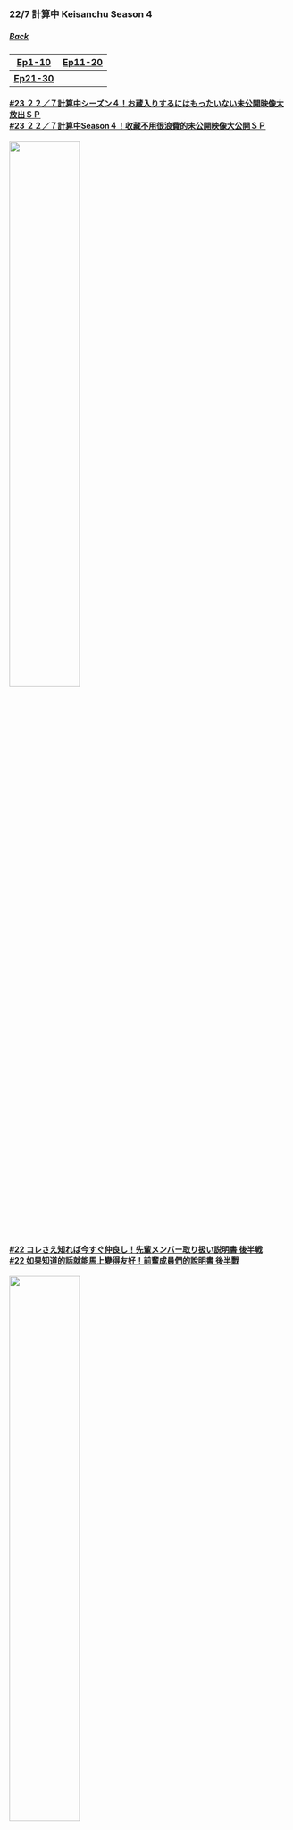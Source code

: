 ### 22/7 計算中 Keisanchu Season 4
##### [Back](227Keisanchu_List.md)

<table>
  <tr>
    <th><a href="#Ep1-10">Ep1-10</a></th>
	<th><a href="#Ep11-20">Ep11-20</a></th>
  </tr>
  <tr>
    <th><a href="#Ep21-30">Ep21-30</a></th>
	<th><a href="#Ep31-40"></a></th>
  </tr>
</table>

<a name="Ep21-30"></a>
#### [#23 ２２／７計算中シーズン４！お蔵入りするにはもったいない未公開映像大放出ＳＰ<br>#23 ２２／７計算中Season４！收藏不用很浪費的未公開映像大公開ＳＰ](S4/Ep23.md)
<img src="../../../Img/227Keisanchu/20220903_S4Ep23.jpg" width="50%">

#### [#22 コレさえ知れば今すぐ仲良し！先輩メンバー取り扱い説明書 後半戦<br>#22 如果知道的話就能馬上變得友好！前輩成員們的說明書 後半戰](S4/Ep22.md)
<img src="../../../Img/227Keisanchu/20220827_S4Ep22.jpg" width="50%">

#### [#21 コレさえ知れば今すぐ仲良し！先輩メンバー取り扱い説明書<br>#21 如果知道的話就能馬上變得友好！前輩成員們的說明書](S4/Ep21.md)
<img src="../../../Img/227Keisanchu/20220820_S4Ep21.jpg" width="50%">
<hr>

<a name="Ep11-20"></a>
#### [#20 クイズ！三四郎は先輩メンバーを理解しているのか！？完結編<br>#20 問答！三四郎能否理解前輩成員們！？完結編](S4/Ep20.md)
<img src="../../../Img/227Keisanchu/20220813_S4Ep20.jpg" width="50%">

#### [#19 クイズ！三四郎は先輩メンバーを理解しているのか！？後半戦<br>#19 問答！三四郎能否理解前輩成員們！？後半戰](S4/Ep19.md)
<img src="../../../Img/227Keisanchu/20220806_S4Ep19.jpg" width="50%">

#### [#18 クイズ！三四郎は先輩メンバーを理解しているのか！？<br>#18 問答！三四郎能否理解前輩成員們！？](S4/Ep18.md)
<img src="../../../Img/227Keisanchu/20220730_S4Ep18.jpg" width="50%">

#### [#17 ９ｔｈシングル「曇り空の向こうは晴れている」ヒット祈願ロケ<br>#17 ９ｔｈ單曲「曇り空の向こうは晴れている」大賣祈願外景](S4/Ep17.md)
<img src="../../../Img/227Keisanchu/20220723_S4Ep17.jpg" width="50%">

#### [#16 私のコトを知ってください！ナナニジ新メンバー自己ＰＲ動画コンテスト 3<br>#16 請好好了解我！ナナニジ新成員自我ＰＲ動畫比賽 3](S4/Ep16.md)
<img src="../../../Img/227Keisanchu/20220716_S4Ep16.jpg" width="50%">

#### [#15 私のコトを知ってください！ナナニジ新メンバー自己ＰＲ動画コンテスト 2<br>#15 請好好了解我！ナナニジ新成員自我ＰＲ動畫比賽 2](S4/Ep15.md)
<img src="../../../Img/227Keisanchu/20220709_S4Ep15.jpg" width="50%">

#### [#14 私のコトを知ってください！ナナニジ新メンバー自己ＰＲ動画コンテスト<br>#14 請好好了解我！ナナニジ新成員自我ＰＲ動畫比賽](S4/Ep14.md)
<img src="../../../Img/227Keisanchu/20220702_S4Ep14.jpg" width="50%">

#### [#13 新メンバー参加直前！６人の魅力を再確認しまＳＨＯＷ！<br>#13 在新成員參加前！６人的魅力再確認ＳＨＯＷ！](S4/Ep13.md)
<img src="../../../Img/227Keisanchu/20220625_S4Ep13.jpg" width="50%">

#### [#12 小宮に刺され！ナナニジレコメンクイーン決定戦 後半戦<br>#12 小宮被刺中！ナナニジ推薦女王決定戰 後半戰](S4/Ep12.md)
<img src="../../../Img/227Keisanchu/20220618_S4Ep12.jpg" width="50%">

#### [#11 小宮に刺され！ナナニジレコメンクイーン決定戦<br>#11 小宮被刺中！ナナニジ推薦女王決定戰](S4/Ep11.md)
<img src="../../../Img/227Keisanchu/20220611_S4Ep11.jpg" width="50%">
<hr>

<a name="Ep1-10"></a>
#### [#10トークスキルをアップせよ！ナナニジチーム対抗トークバトル<br>#10 提升談話技能！ナナニジ隊制談話對戰](S4/Ep10.md)
<img src="../../../Img/227Keisanchu/20220604_S4Ep10.jpg" width="50%">

#### [#9 メンバーを勝手にイメージ クイズ！ナナニジファン１０人に聞きました～後半戦～<br>#9 擅自進行成員們的印象測驗！從10位ナナニジ粉絲打聽～後半戰～](S4/Ep09.md)
<img src="../../../Img/227Keisanchu/20220528_S4Ep09.jpg" width="50%">

#### [#8 メンバーを勝手にイメージ クイズ！ナナニジファン１０人に聞きました<br>#8 擅自進行成員們的印象測驗！從10位ナナニジ粉絲打聽](S4/Ep08.md)
<img src="../../../Img/227Keisanchu/20220521_S4Ep08.jpg" width="50%">

#### [#7 HappyWedding小宮浩信！ナナニジ結婚祝い選手権～後半戦～<br>#7 HappyWedding小宮浩信！ナナニジ結婚賀禮選手權～後半戰～](S4/Ep07.md)
<img src="../../../Img/227Keisanchu/20220514_S4Ep07.jpg" width="50%">

#### [#6 HappyWedding小宮浩信！ナナニジ結婚祝い選手権<br>#6 HappyWedding小宮浩信！ナナニジ結婚賀禮選手權](S4/Ep06.md)
<img src="../../../Img/227Keisanchu/20220507_S4Ep06.jpg" width="50%">

#### [#5 やってみたいロケプレゼンバトル 後半戦<br>#5 發表想做的外景計劃對決 後半戰](S4/Ep05.md)
<img src="../../../Img/227Keisanchu/20220430_S4Ep05.jpg" width="50%">

#### [#4 やってみたいロケプレゼンバトル<br>#4 發表想做的外景計劃對決](S4/Ep04.md)
<img src="../../../Img/227Keisanchu/20220423_S4Ep04.jpg" width="50%">

#### [#3 ナナニジPhoto-1グランプリ 後半戦<br>#3 ナナニジPhoto-1大獎賽 後半戰](S4/Ep03.md)
<img src="../../../Img/227Keisanchu/20220416_S4Ep03.jpg" width="50%">

#### [#2 ナナニジPhoto-1グランプリ<br>#2 ナナニジPhoto-1大獎賽](S4/Ep02.md)
<img src="../../../Img/227Keisanchu/20220409_S4Ep02.jpg" width="50%">

#### [#1 話を繋げよう！沈黙禁止トーク<br>#1 把說話連繫！沉默禁止Talk](S4/Ep01.md)
<img src="../../../Img/227Keisanchu/20220402_S4Ep01.jpg" width="50%">